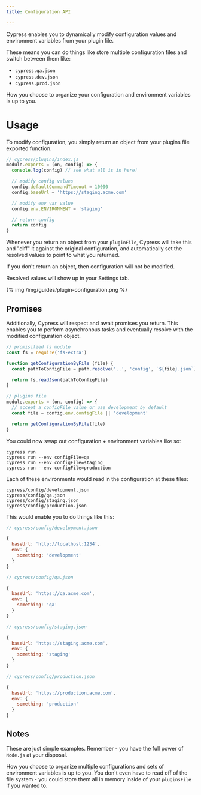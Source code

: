 ```yaml
---
title: Configuration API

---
```


Cypress enables you to dynamically modify configuration values and environment variables from your plugin file.

These means you can do things like store multiple configuration files and switch between them like:

- `cypress.qa.json`
- `cypress.dev.json`
- `cypress.prod.json`

How you choose to organize your configuration and environment variables is up to you.

# Usage

To modify configuration, you simply return an object from your plugins file exported function.

```javascript
// cypress/plugins/index.js
module.exports = (on, config) => {
  console.log(config) // see what all is in here!

  // modify config values
  config.defaultCommandTimeout = 10000
  config.baseUrl = 'https://staging.acme.com'

  // modify env var value
  config.env.ENVIRONMENT = 'staging'

  // return config
  return config
}
```

Whenever you return an object from your `pluginFile`, Cypress will take this and "diff" it against the original configuration, and automatically set the resolved values to point to what you returned.

If you don't return an object, then configuration will not be modified.

Resolved values will show up in your Settings tab.

{% img /img/guides/plugin-configuration.png %}

## Promises

Additionally, Cypress will respect and await promises you return. This enables you to perform asynchronous tasks and eventually resolve with the modified configuration object.

```javascript
// promisified fs module
const fs = require('fs-extra')

function getConfigurationByFile (file) {
  const pathToConfigFile = path.resolve('..', 'config', `${file}.json`)

  return fs.readJson(pathToConfigFile)
}

// plugins file
module.exports = (on, config) => {
  // accept a configFile value or use development by default
  const file = config.env.configFile || 'development'

  return getConfigurationByFile(file)
}
```

You could now swap out configuration + environment variables like so:

```shell
cypress run
cypress run --env configFile=qa
cypress run --env configFile=staging
cypress run --env configFile=production
```

Each of these environments would read in the configuration at these files:

```text
cypress/config/development.json
cypress/config/qa.json
cypress/config/staging.json
cypress/config/production.json
```

This would enable you to do things like this:

```js
// cypress/config/development.json

{
  baseUrl: 'http://localhost:1234',
  env: {
    something: 'development'
  }
}
```

```js
// cypress/config/qa.json

{
  baseUrl: 'https://qa.acme.com',
  env: {
    something: 'qa'
  }
}
```

```js
// cypress/config/staging.json

{
  baseUrl: 'https://staging.acme.com',
  env: {
    something: 'staging'
  }
}
```

```js
// cypress/config/production.json

{
  baseUrl: 'https://production.acme.com',
  env: {
    something: 'production'
  }
}
```

## Notes

These are just simple examples. Remember - you have the full power of `Node.js` at your disposal.

How you choose to organize multiple configurations and sets of environment variables is up to you. You don't even have to read off of the file system - you could store them all in memory inside of your `pluginsFile` if you wanted to.
